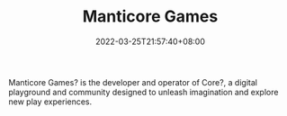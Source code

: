 ﻿---
weight: 
title: "Manticore Games"
description: "Manticore Games? is the developer and operator of Core?, a digital playground and community designed to unleash imagination and explore new play experiences."
date: 2022-03-25T21:57:40+08:00
lastmod: 2022-03-25T16:45:40+08:00
draft: false
authors: ["Metabd"]
featuredImage: "276.png"
link: "https://www.manticoregames.com/"
tags: ["Manticore Games","开发者服务"]
categories: ["navigation"]
navigation: ["开发者服务"]
lightgallery: true
toc: true
pinned: false
recommend: false
recommend1: false
---
Manticore Games? is the developer and operator of Core?, a digital playground and community designed to unleash imagination and explore new play experiences.
